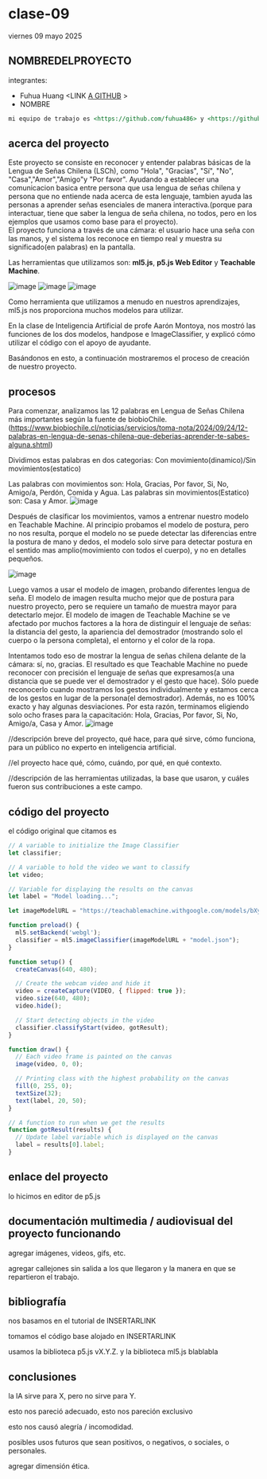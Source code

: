 # clase-09

viernes 09 mayo 2025

## NOMBREDELPROYECTO

integrantes:

* Fuhua Huang <LINK [A GITHUB](https://github.com/fuhua486) >
* NOMBRE <LINK A GITHUB>

```md
mi equipo de trabajo es <https://github.com/fuhua486> y <https://github.com/NOMBRE>, entregamos en el repositorio en este enlace <https://github.com/ETC>.
```

## acerca del proyecto

Este proyecto se consiste en reconocer y entender palabras básicas de la Lengua de Señas Chilena (LSCh), como "Hola", "Gracias", "Sí", "No", "Casa","Amor","Amigo"y "Por favor". Ayudando a establecer una comunicacion basica entre persona que usa lengua de señas chilena y persona que no entiende nada acerca de esta lenguaje, tambien ayuda las personas a aprender señas esenciales de manera interactiva.(porque para interactuar, tiene que saber la lengua de seña chilena, no todos, pero en los ejemplos que usamos como base para el proyecto).  
El proyecto funciona a través de una cámara: el usuario hace una seña con las manos, y el sistema los reconoce en tiempo real y muestra su significado(en palabras) en la pantalla.

Las herramientas que utilizamos son: **ml5.js**, **p5.js Web Editor** y **Teachable Machine**.

![image](https://github.com/user-attachments/assets/2bbe7c2d-6e6d-47ad-b3b8-20ffbd7ca4fa)
![image](https://github.com/user-attachments/assets/0cc6c770-3580-4f7e-9302-97539654adb2)
![image](https://github.com/user-attachments/assets/1aef7aac-9d69-4c1c-8e68-a9bd9ca6a6c9)

Como herramienta que utilizamos a menudo en nuestros aprendizajes, ml5.js nos proporciona muchos modelos para utilizar.

En la clase de Inteligencia Artificial de profe Aarón Montoya, nos mostró las funciones de los dos modelos, handpose e ImageClassifier, y explicó cómo utilizar el código con el apoyo de ayudante.

Basándonos en esto, a continuación mostraremos el proceso de creación de nuestro proyecto.

## procesos

Para comenzar, analizamos las 12 palabras en Lengua de Señas Chilena más importantes según la fuente de biobioChile. (https://www.biobiochile.cl/noticias/servicios/toma-nota/2024/09/24/12-palabras-en-lengua-de-senas-chilena-que-deberias-aprender-te-sabes-alguna.shtml)

Dividimos estas palabras en dos categorias: Con movimiento(dinamico)/Sin movimientos(estatico)

Las palabras con movimientos son: Hola, Gracias, Por favor, Si, No, Amigo/a, Perdón, Comida y Agua.
Las palabras sin movimientos(Estatico) son: Casa y Amor.
![image](https://github.com/user-attachments/assets/737b78f8-ea2a-447c-8d5d-9b7fc0414963)

Después de clasificar los movimientos, vamos a entrenar nuestro modelo en Teachable Machine.
Al principio probamos el modelo de postura, pero no nos resulta, porque el modelo no se puede detectar las diferencias entre la postura de mano y dedos, el modelo solo sirve para detectar postura en el sentido mas amplio(movimiento con todos el cuerpo), y no en detalles pequeños.

![image](https://github.com/user-attachments/assets/cd1f05bb-cd97-4e55-85ac-747ecb1ba0f0)


Luego vamos a usar el modelo de imagen, probando diferentes lengua de seña. El modelo de imagen resulta mucho mejor que de postura para nuestro proyecto, pero se requiere un tamaño de muestra mayor para detectarlo mejor.
El modelo de imagen de Teachable Machine se ve afectado por muchos factores a la hora de distinguir el lenguaje de señas: la distancia del gesto, la apariencia del demostrador (mostrando solo el cuerpo o la persona completa), el entorno y el color de la ropa.

Intentamos todo eso de mostrar la lengua de señas chilena delante de la cámara: sí, no, gracias. El resultado es que Teachable Machine no puede reconocer con precisión el lenguaje de señas que expresamos(a una distancia que se puede ver el demostrador y el gesto que hace). Sólo puede reconocerlo cuando mostramos los gestos individualmente y estamos cerca de los gestos en lugar de la persona(el demostrador). Además, no es 100% exacto y hay algunas desviaciones. Por esta razón, terminamos eligiendo solo ocho frases para la capacitación: Hola, Gracias, Por favor, Si, No, Amigo/a, Casa y Amor.
![image](https://github.com/user-attachments/assets/d256dfee-dfc7-46fd-9392-276a2622cad3)


//descripción breve del proyecto, qué hace, para qué sirve, cómo funciona, para un público no experto en inteligencia artificial.

//el proyecto hace qué, cómo, cuándo, por qué, en qué contexto.

//descripción de las herramientas utilizadas, la base que usaron, y cuáles fueron sus contribuciones a este campo.

## código del proyecto

el código original que citamos es

```javascript
// A variable to initialize the Image Classifier
let classifier;

// A variable to hold the video we want to classify
let video;

// Variable for displaying the results on the canvas
let label = "Model loading...";

let imageModelURL = "https://teachablemachine.withgoogle.com/models/bXy2kDNi/";

function preload() {
  ml5.setBackend('webgl');
  classifier = ml5.imageClassifier(imageModelURL + "model.json");
}

function setup() {
  createCanvas(640, 480);

  // Create the webcam video and hide it
  video = createCapture(VIDEO, { flipped: true });
  video.size(640, 480);
  video.hide();

  // Start detecting objects in the video
  classifier.classifyStart(video, gotResult);
}

function draw() {
  // Each video frame is painted on the canvas
  image(video, 0, 0);

  // Printing class with the highest probability on the canvas
  fill(0, 255, 0);
  textSize(32);
  text(label, 20, 50);
}

// A function to run when we get the results
function gotResult(results) {
  // Update label variable which is displayed on the canvas
  label = results[0].label;
}
```

## enlace del proyecto

lo hicimos en editor de p5.js

## documentación multimedia / audiovisual del proyecto funcionando

agregar imágenes, videos, gifs, etc.

agregar callejones sin salida a los que llegaron y la manera en que se repartieron el trabajo.

## bibliografía

nos basamos en el tutorial de INSERTARLINK

tomamos el código base alojado en INSERTARLINK

usamos la biblioteca p5.js vX.Y.Z. y la biblioteca ml5.js blablabla

## conclusiones

la IA sirve para X, pero no sirve para Y.

esto nos pareció adecuado, esto nos pareción exclusivo

esto nos causó alegría / incomodidad.

posibles usos futuros que sean positivos, o negativos, o sociales, o personales.

agregar dimensión ética.
